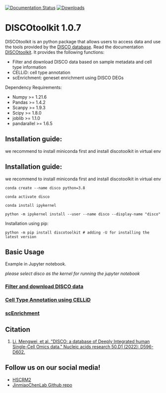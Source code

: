 <!--
 * @Descripttion: 
 * @version: 
 * @Author: Mengwei Li
 * @Date: 2023-04-16 21:20:42
 * @LastEditors: Mengwei Li
 * @LastEditTime: 2023-04-16 21:22:03
-->
[![Documentation Status](https://readthedocs.org/projects/discotoolkit-py/badge/?version=latest)](https://discotoolkit-py.readthedocs.io/en/latest/?badge=latest) [![Downloads](https://static.pepy.tech/personalized-badge/discotoolkit?period=total&units=international_system&left_color=black&right_color=orange&left_text=Downloads)](https://pepy.tech/project/discotoolkit)

# DISCOtoolkit 1.0.7

DISCOtoolkit is an python package that allows users to access data and use the tools provided by the [DISCO database](https://www.immunesinglecell.org/). Read the documentation [DISCOtoolkit](https://discotoolkit-py.readthedocs.io/en/latest/). It provides the following functions:

- Filter and download DISCO data based on sample metadata and cell type information
- CELLiD: cell type annotation
- scEnrichment: geneset enrichment using DISCO DEGs

Dependency Requirements:

- Numpy >= 1.21.6
- Pandas >= 1.4.2
- Scanpy >= 1.9.3
- Scipy >= 1.8.0
- joblib >= 1.1.0
- pandarallel >= 1.6.5

## Installation guide:

we recommend to install miniconda first and install discotoolkit in virtual env

## Installation guide:

we recommend to install miniconda first and install discotoolkit in virtual env

```
conda create --name disco python=3.8
```
```
conda activate disco
```
```
conda install ipykernel
```
```
python -m ipykernel install --user --name disco --display-name "disco"
```

Installation using pip:
``` 
python -m pip install discotoolkit # adding -U for installing the latest version
```

## Basic Usage
Example in Jupyter notebook.

<em>please select disco as the kernel for running the jupyter notebook</em>

### [Filter and download DISCO data](https://github.com/JinmiaoChenLab/DISCOtoolkit_py/blob/main/docs/download_data.ipynb)

### [Cell Type Annotation using CELLiD](https://github.com/JinmiaoChenLab/DISCOtoolkit_py/blob/main/docs/CELLiD_celltype_annotation.ipynb)

### [scEnrichment](https://github.com/JinmiaoChenLab/DISCOtoolkit_py/blob/main/docs/scEnrichment.ipynb)

## Citation
1. [Li, Mengwei, et al. "DISCO: a database of Deeply Integrated human Single-Cell Omics data." Nucleic acids research 50.D1 (2022): D596-D602.](https://academic.oup.com/nar/article/50/D1/D596/6430491)

## Follow us on our social media!
- [HSCRM2](https://twitter.com/HSCRM2)
- [JinmiaoChenLab Github repo](https://github.com/JinmiaoChenLab)